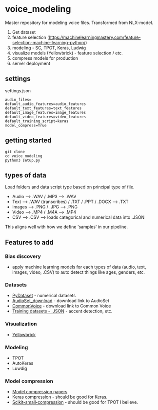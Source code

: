 # voice_modeling
Master repository for modeling voice files. Transformed from NLX-model.

1. Get dataset
2. feature selection (https://machinelearningmastery.com/feature-selection-machine-learning-python/) 
3. modeling - SC, TPOT, Keras, Ludwig
4. visualize models (Yellowbrick) - feature selection / etc. 
5. compress models for production 
6. server deployment 

## settings 

settings.json

```
audio_files=
default_audio_features=audio_features
default_text_features=text_features
default_image_features=image_features
default_video_features=video_features
default_training_script=keras
model_compress=True
```

## getting started 
```
git clone
cd voice_modeling 
python3 setup.py 
```
## types of data

Load folders and data script type based on principal type of file.

* Audio --> .WAV / .MP3 --> .WAV 
* Text --> .WAV (transcribes) / .TXT / .PPT / .DOCX --> .TXT
* Images --> .PNG / .JPG --> .PNG 
* Video --> .MP4 / .M4A --> .MP4 
* CSV --> .CSV --> loads categorical and numerical data into .JSON 

This aligns well with how we define 'samples' in our pipeline.

## Features to add
### Bias discovery
* apply machine learning models for each types of data (audio, text, images, video, .CSV) to auto detect things like ages, genders, etc. 

### Datasets
* [PyDataset](https://github.com/iamaziz/PyDataset) - numerical datasets
* [AudioSet_download]() - download link to AudioSet 
* [CommonVoice]() - download link to Common Voice 
* [Training datasets - .JSON]() - accent detection, etc. 

### Visualization
* [Yellowbrick](https://www.scikit-yb.org/en/latest/)

### Modeling 
* TPOT
* AutoKeras
* Luwdig  

### Model compression
* [Model compression papers](https://github.com/sun254/awesome-model-compression-and-acceleration)
* [Keras compression](https://github.com/DwangoMediaVillage/keras_compressor) - should be good for Keras.
* [Scikit-small-compression](https://github.com/stewartpark/scikit-small-ensemble) - should be good for TPOT I believe.
